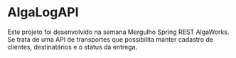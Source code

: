 # AlgaLogAPI
Este projeto foi desenvolvido na semana Mergulho Spring REST AlgaWorks. Se trata de uma API de transportes que possibilita manter cadastro de clientes, destinatários e o status da entrega.
